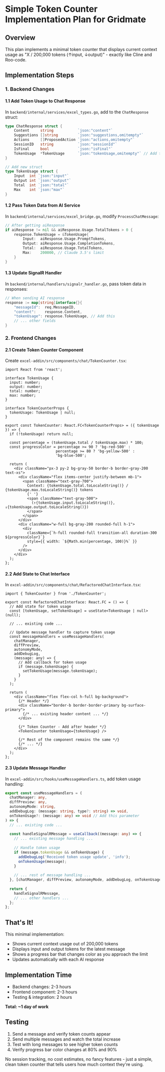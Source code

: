 # Simple Token Counter Implementation Plan for Gridmate

## Overview

This plan implements a minimal token counter that displays current context usage as "X / 200,000 tokens (↑input, ↓output)" - exactly like Cline and Roo-code.

## Implementation Steps

### 1. Backend Changes

#### 1.1 Add Token Usage to Chat Response

In `backend/internal/services/excel_types.go`, add to the `ChatResponse` struct:

```go
type ChatResponse struct {
    Content     string           `json:"content"`
    Suggestions []string         `json:"suggestions,omitempty"`
    Actions     []ProposedAction `json:"actions,omitempty"`
    SessionID   string           `json:"sessionId"`
    IsFinal     bool             `json:"isFinal"`
    TokenUsage  *TokenUsage      `json:"tokenUsage,omitempty"` // Add this
}

// Add new struct
type TokenUsage struct {
    Input  int `json:"input"`
    Output int `json:"output"`
    Total  int `json:"total"`
    Max    int `json:"max"`
}
```

#### 1.2 Pass Token Data from AI Service

In `backend/internal/services/excel_bridge.go`, modify `ProcessChatMessage`:

```go
// After getting aiResponse
if aiResponse != nil && aiResponse.Usage.TotalTokens > 0 {
    response.TokenUsage = &TokenUsage{
        Input:  aiResponse.Usage.PromptTokens,
        Output: aiResponse.Usage.CompletionTokens,
        Total:  aiResponse.Usage.TotalTokens,
        Max:    200000, // Claude 3.5's limit
    }
}
```

#### 1.3 Update SignalR Handler

In `backend/internal/handlers/signalr_handler.go`, pass token data in responses:

```go
// When sending AI response
response := map[string]interface{}{
    "messageId":  req.MessageID,
    "content":    response.Content,
    "tokenUsage": response.TokenUsage, // Add this
    // ... other fields
}
```

### 2. Frontend Changes

#### 2.1 Create Token Counter Component

Create `excel-addin/src/components/chat/TokenCounter.tsx`:

```tsx
import React from 'react';

interface TokenUsage {
  input: number;
  output: number;
  total: number;
  max: number;
}

interface TokenCounterProps {
  tokenUsage: TokenUsage | null;
}

export const TokenCounter: React.FC<TokenCounterProps> = ({ tokenUsage }) => {
  if (!tokenUsage) return null;

  const percentage = (tokenUsage.total / tokenUsage.max) * 100;
  const progressColor = percentage >= 90 ? 'bg-red-500' : 
                       percentage >= 80 ? 'bg-yellow-500' : 
                       'bg-blue-500';

  return (
    <div className="px-3 py-2 bg-gray-50 border-b border-gray-200 text-xs">
      <div className="flex items-center justify-between mb-1">
        <span className="text-gray-700">
          Context: {tokenUsage.total.toLocaleString()} / {tokenUsage.max.toLocaleString()} tokens
          {' '}
          <span className="text-gray-500">
            (↑{tokenUsage.input.toLocaleString()}, ↓{tokenUsage.output.toLocaleString()})
          </span>
        </span>
      </div>
      <div className="w-full bg-gray-200 rounded-full h-1">
        <div 
          className={`h-full rounded-full transition-all duration-300 ${progressColor}`}
          style={{ width: `${Math.min(percentage, 100)}%` }}
        />
      </div>
    </div>
  );
};
```

#### 2.2 Add State to Chat Interface

In `excel-addin/src/components/chat/RefactoredChatInterface.tsx`:

```tsx
import { TokenCounter } from './TokenCounter';

export const RefactoredChatInterface: React.FC = () => {
  // Add state for token usage
  const [tokenUsage, setTokenUsage] = useState<TokenUsage | null>(null);
  
  // ... existing code ...
  
  // Update message handler to capture token usage
  const messageHandlers = useMessageHandlers(
    chatManager, 
    diffPreview, 
    autonomyMode, 
    addDebugLog,
    (message: any) => {
      // Add callback for token usage
      if (message.tokenUsage) {
        setTokenUsage(message.tokenUsage);
      }
    }
  );
  
  return (
    <div className="flex flex-col h-full bg-background">
      {/* Header */}
      <div className="border-b border-border-primary bg-surface-primary">
        {/* ... existing header content ... */}
      </div>
      
      {/* Token Counter - Add after header */}
      <TokenCounter tokenUsage={tokenUsage} />
      
      {/* Rest of the component remains the same */}
      {/* ... */}
    </div>
  );
};
```

#### 2.3 Update Message Handler

In `excel-addin/src/hooks/useMessageHandlers.ts`, add token usage handling:

```typescript
export const useMessageHandlers = (
  chatManager: any,
  diffPreview: any,
  autonomyMode: string,
  addDebugLog: (message: string, type?: string) => void,
  onTokenUsage?: (message: any) => void // Add this parameter
) => {
  // ... existing code ...
  
  const handleSignalRMessage = useCallback((message: any) => {
    // ... existing message handling ...
    
    // Handle token usage
    if (message.tokenUsage && onTokenUsage) {
      addDebugLog('Received token usage update', 'info');
      onTokenUsage(message);
    }
    
    // ... rest of message handling ...
  }, [chatManager, diffPreview, autonomyMode, addDebugLog, onTokenUsage]);
  
  return {
    handleSignalRMessage,
    // ... other handlers ...
  };
};
```

## That's It!

This minimal implementation:
- Shows current context usage out of 200,000 tokens
- Displays input and output tokens for the latest message
- Shows a progress bar that changes color as you approach the limit
- Updates automatically with each AI response

## Implementation Time

- Backend changes: 2-3 hours
- Frontend component: 2-3 hours  
- Testing & integration: 2 hours

**Total: ~1 day of work**

## Testing

1. Send a message and verify token counts appear
2. Send multiple messages and watch the total increase
3. Test with long messages to see higher token counts
4. Verify progress bar color changes at 80% and 90%

No session tracking, no cost estimates, no fancy features - just a simple, clean token counter that tells users how much context they're using.
